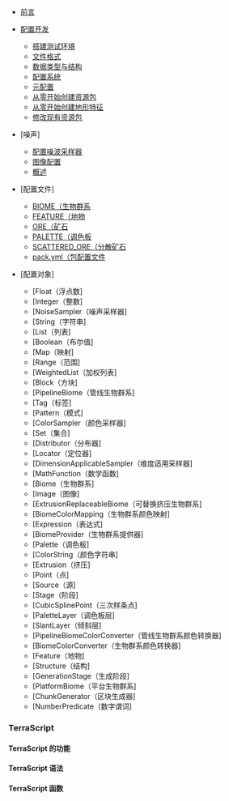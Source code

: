 <!-- _sidebar.md -->

* [前言](README.md)
* [配置开发](config_development/config_pack.md)
    * [搭建测试环境](config_development/buildandtest.md)
    * [文件格式](config_development/createconfig.md)
    * [数据类型与结构](config_development/defining_data_in_configs.md)
    * [配置系统](config_development/the_config_system.md)
    * [元配置](config_development/the_config_system.md)
    * [从零开始创建资源包](config_development/the_config_system.md)
    * [从零开始创建地形特征](config_development/create_a_pack_from_scratch.md)
    * [修改现有资源包](config_development/creating_a_feature_from_scratch.md)
* [噪声]
    * [配置噪波采样器](noise/configuring_noise_samplers.md)
    * [图像配置](noise/how_noise_distributes_things.md)
    * [概述](noise/how_noise_samplers_work.md)

* [配置文件]  
    * [BIOME（生物群系](configdocumentation\biome.md)
    * [FEATURE（地物](configdocumentation\feature.md)
    * [ORE（矿石](configdocumentation\ore.md)
    * [PALETTE（调色板](configdocumentation\palette.md)
    * [SCATTERED_ORE（分散矿石](configdocumentation\scattered_ore.md)
    * [pack.yml（包配置文件](configdocumentation\pack.yml.md)

* [配置对象]  
    * [Float（浮点数]
    * [Integer（整数]
    * [NoiseSampler（噪声采样器]
    * [String（字符串]
    * [List（列表]
    * [Boolean（布尔值]
    * [Map（映射]
    * [Range（范围]
    * [WeightedList（加权列表]
    * [Block（方块]
    * [PipelineBiome（管线生物群系]
    * [Tag（标签]
    * [Pattern（模式]
    * [ColorSampler（颜色采样器]
    * [Set（集合]
    * [Distributor（分布器]
    * [Locator（定位器]
    * [DimensionApplicableSampler（维度适用采样器]
    * [MathFunction（数学函数]
    * [Biome（生物群系]
    * [Image（图像]
    * [ExtrusionReplaceableBiome（可替换挤压生物群系]
    * [BiomeColorMapping（生物群系颜色映射]
    * [Expression（表达式]
    * [BiomeProvider（生物群系提供器]
    * [Palette（调色板]
    * [ColorString（颜色字符串]
    * [Extrusion（挤压]
    * [Point（点]
    * [Source（源]
    * [Stage（阶段]
    * [CubicSplinePoint（三次样条点]
    * [PaletteLayer（调色板层]
    * [SlantLayer（倾斜层]
    * [PipelineBiomeColorConverter（管线生物群系颜色转换器]
    * [BiomeColorConverter（生物群系颜色转换器]
    * [Feature（地物]
    * [Structure（结构]
    * [GenerationStage（生成阶段]
    * [PlatformBiome（平台生物群系]
    * [ChunkGenerator（区块生成器]
    * [NumberPredicate（数字谓词]

### TerraScript  
#### TerraScript 的功能  
#### TerraScript 语法  
#### TerraScript 函数